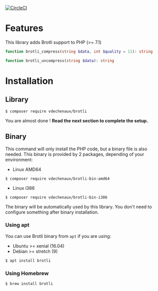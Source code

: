 [![CircleCI](https://circleci.com/gh/vdechenaux/brotli-php/tree/master.svg?style=svg)](https://circleci.com/gh/vdechenaux/brotli-php/tree/master)

# Features

This library adds Brotli support to PHP (>= 7.1)

```php
function brotli_compress(string $data, int $quality = 11): string

function brotli_uncompress(string $data): string
```

# Installation


## Library
```
$ composer require vdechenaux/brotli
```

You are almost done ! **Read the next section to complete the setup.**

## Binary
This command will only install the PHP code, but a binary file is also needed. 
This binary is provided by 2 packages, depending of your environment:

- Linux AMD64
```
$ composer require vdechenaux/brotli-bin-amd64
```

- Linux i386
```
$ composer require vdechenaux/brotli-bin-i386
```

The binary will be automatically used by this library.
You don't need to configure something after binary installation.

### Using apt

You can use Brotli binary from `apt` if you are using:
- Ubuntu >= xenial (16.04)
- Debian >= stretch (9)

```
$ apt install brotli 
```

### Using Homebrew

```
$ brew install brotli 
```
